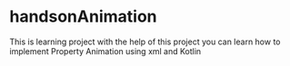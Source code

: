 # handsonAnimation
This is learning project with the help of this project you can learn how to implement Property Animation using xml and Kotlin
